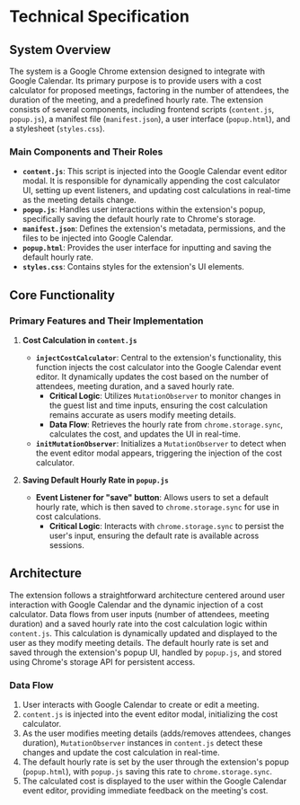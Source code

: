 # Technical Specification

## System Overview
The system is a Google Chrome extension designed to integrate with Google Calendar. Its primary purpose is to provide users with a cost calculator for proposed meetings, factoring in the number of attendees, the duration of the meeting, and a predefined hourly rate. The extension consists of several components, including frontend scripts (`content.js`, `popup.js`), a manifest file (`manifest.json`), a user interface (`popup.html`), and a stylesheet (`styles.css`).

### Main Components and Their Roles
- **`content.js`**: This script is injected into the Google Calendar event editor modal. It is responsible for dynamically appending the cost calculator UI, setting up event listeners, and updating cost calculations in real-time as the meeting details change.
- **`popup.js`**: Handles user interactions within the extension's popup, specifically saving the default hourly rate to Chrome's storage.
- **`manifest.json`**: Defines the extension's metadata, permissions, and the files to be injected into Google Calendar.
- **`popup.html`**: Provides the user interface for inputting and saving the default hourly rate.
- **`styles.css`**: Contains styles for the extension's UI elements.

## Core Functionality
### Primary Features and Their Implementation
1. **Cost Calculation in `content.js`**
   - **`injectCostCalculator`**: Central to the extension's functionality, this function injects the cost calculator into the Google Calendar event editor. It dynamically updates the cost based on the number of attendees, meeting duration, and a saved hourly rate.
     - **Critical Logic**: Utilizes `MutationObserver` to monitor changes in the guest list and time inputs, ensuring the cost calculation remains accurate as users modify meeting details.
     - **Data Flow**: Retrieves the hourly rate from `chrome.storage.sync`, calculates the cost, and updates the UI in real-time.
   - **`initMutationObserver`**: Initializes a `MutationObserver` to detect when the event editor modal appears, triggering the injection of the cost calculator.

2. **Saving Default Hourly Rate in `popup.js`**
   - **Event Listener for "save" button**: Allows users to set a default hourly rate, which is then saved to `chrome.storage.sync` for use in cost calculations.
     - **Critical Logic**: Interacts with `chrome.storage.sync` to persist the user's input, ensuring the default rate is available across sessions.

## Architecture
The extension follows a straightforward architecture centered around user interaction with Google Calendar and the dynamic injection of a cost calculator. Data flows from user inputs (number of attendees, meeting duration) and a saved hourly rate into the cost calculation logic within `content.js`. This calculation is dynamically updated and displayed to the user as they modify meeting details. The default hourly rate is set and saved through the extension's popup UI, handled by `popup.js`, and stored using Chrome's storage API for persistent access.

### Data Flow
1. User interacts with Google Calendar to create or edit a meeting.
2. `content.js` is injected into the event editor modal, initializing the cost calculator.
3. As the user modifies meeting details (adds/removes attendees, changes duration), `MutationObserver` instances in `content.js` detect these changes and update the cost calculation in real-time.
4. The default hourly rate is set by the user through the extension's popup (`popup.html`), with `popup.js` saving this rate to `chrome.storage.sync`.
5. The calculated cost is displayed to the user within the Google Calendar event editor, providing immediate feedback on the meeting's cost.